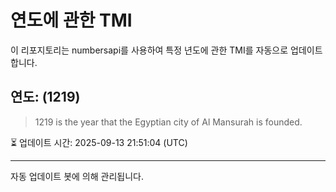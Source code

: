 
# 연도에 관한 TMI

이 리포지토리는 numbersapi를 사용하여 특정 년도에 관한 TMI를 자동으로 업데이트합니다.

## 연도: (1219)
> 1219 is the year that the Egyptian city of Al Mansurah is founded.

⏳ 업데이트 시간: 2025-09-13 21:51:04 (UTC)

---
자동 업데이트 봇에 의해 관리됩니다.
